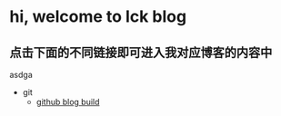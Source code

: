 # hi, welcome to lck blog
## 点击下面的不同链接即可进入我对应博客的内容中
asdga
- git
	- [github blog build](https://userslck.github.io/git/build)
